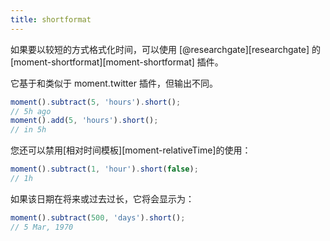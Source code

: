 ```yaml
---
title: shortformat
---
```


如果要以较短的方式格式化时间，可以使用 [@researchgate][researchgate] 的 [moment-shortformat][moment-shortformat] 插件。

它基于和类似于 moment.twitter 插件，但输出不同。

```javascript
moment().subtract(5, 'hours').short();
// 5h ago
moment().add(5, 'hours').short();
// in 5h
```
您还可以禁用[相对时间模板][moment-relativeTime]的使用：

```javascript
moment().subtract(1, 'hour').short(false);
// 1h
```

如果该日期在将来或过去过长，它将会显示为：

```javascript
moment().subtract(500, 'days').short();
// 5 Mar, 1970
```
